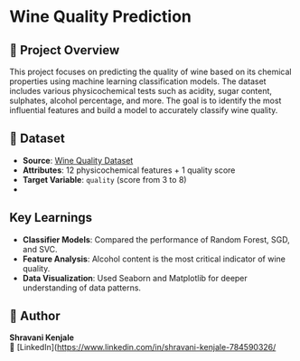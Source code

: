 # Wine Quality Prediction

## 📌 Project Overview

This project focuses on predicting the quality of wine based on its chemical properties using machine learning classification models. The dataset includes various physicochemical tests such as acidity, sugar content, sulphates, alcohol percentage, and more. The goal is to identify the most influential features and build a model to accurately classify wine quality.

## 📂 Dataset

- **Source**: [Wine Quality Dataset](https://www.kaggle.com/datasets/yasserh/wine-quality-dataset)
- **Attributes**: 12 physicochemical features + 1 quality score
- **Target Variable**: `quality` (score from 3 to 8)
- 
## Key Learnings

- **Classifier Models**: Compared the performance of Random Forest, SGD, and SVC.
- **Feature Analysis**: Alcohol content is the most critical indicator of wine quality.
- **Data Visualization**: Used Seaborn and Matplotlib for deeper understanding of data patterns.

## 📌 Author

**Shravani Kenjale**    
🔗 [LinkedIn](https://www.linkedin.com/in/shravani-kenjale-784590326/ 
